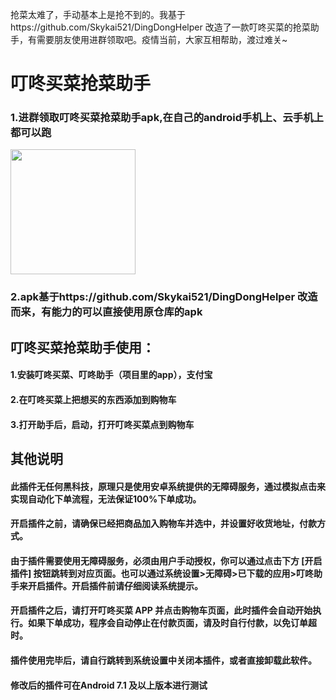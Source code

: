 抢菜太难了，手动基本上是抢不到的。我基于https://github.com/Skykai521/DingDongHelper 改造了一款叮咚买菜的抢菜助手，有需要朋友使用进群领取吧。疫情当前，大家互相帮助，渡过难关~

# 叮咚买菜抢菜助手

### 1.进群领取叮咚买菜抢菜助手apk,在自己的android手机上、云手机上都可以跑

<img src="https://github.com/chenyaoswu/dingdongmaicai/blob/main/1.png" width="200px" style="margin: 0 auto">

### 2.apk基于https://github.com/Skykai521/DingDongHelper 改造而来，有能力的可以直接使用原仓库的apk



## 叮咚买菜抢菜助手使用：
#### 1.安装叮咚买菜、叮咚助手（项目里的app），支付宝
#### 2.在叮咚买菜上把想买的东西添加到购物车
#### 3.打开助手后，启动，打开叮咚买菜点到购物车

## 其他说明
#### 此插件无任何黑科技，原理只是使用安卓系统提供的无障碍服务，通过模拟点击来实现自动化下单流程，无法保证100%下单成功。
#### 开启插件之前，请确保已经把商品加入购物车并选中，并设置好收货地址，付款方式。
#### 由于插件需要使用无障碍服务，必须由用户手动授权，你可以通过点击下方 [开启插件] 按钮跳转到对应页面。也可以通过系统设置>无障碍>已下载的应用>叮咚助手来开启插件。开启插件前请仔细阅读系统提示。
#### 开启插件之后，请打开叮咚买菜 APP 并点击购物车页面，此时插件会自动开始执行。如果下单成功，程序会自动停止在付款页面，请及时自行付款，以免订单超时。
#### 插件使用完毕后，请自行跳转到系统设置中关闭本插件，或者直接卸载此软件。
#### 修改后的插件可在Android 7.1 及以上版本进行测试








